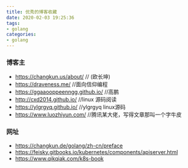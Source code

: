 ```yaml
---
title: 优秀的博客收藏
date: 2020-02-03 19:25:36
tags:
- golang
categories:
- golang
---
```


### 博客主
- https://changkun.us/about/   // (欧长坤)
- https://draveness.me/ //面向信仰编程
- https://ggaaooppeenngg.github.io/ //高鹏
- http://cxd2014.github.io/ //linux 源码阅读
- https://ylgrgyq.github.io/  //ylgrgyq linux源码
- https://www.luozhiyun.com/   //腾讯某大佬，写得文章那叫一个字牛皮

### 网址
- https://changkun.de/golang/zh-cn/preface
- https://feisky.gitbooks.io/kubernetes/components/apiserver.html
- https://www.qikqiak.com/k8s-book
